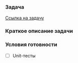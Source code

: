 ### Задача

[Ссылка на задачу](https://andrey-tsvetkov.youtrack.cloud/issue/)

### Краткое описание задачи

### Условия готовности

- [ ] Unit-тесты